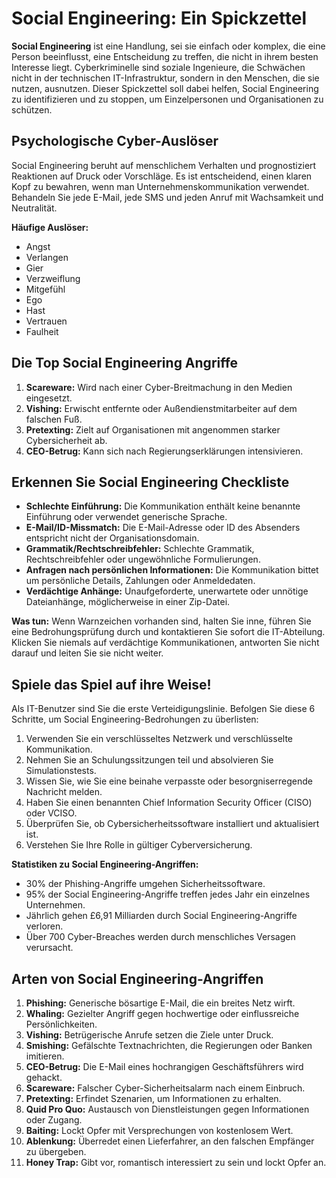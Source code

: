 # Social Engineering: Ein Spickzettel

**Social Engineering** ist eine Handlung, sei sie einfach oder komplex, die eine Person beeinflusst, eine Entscheidung zu treffen, die nicht in ihrem besten Interesse liegt. Cyberkriminelle sind soziale Ingenieure, die Schwächen nicht in der technischen IT-Infrastruktur, sondern in den Menschen, die sie nutzen, ausnutzen. Dieser Spickzettel soll dabei helfen, Social Engineering zu identifizieren und zu stoppen, um Einzelpersonen und Organisationen zu schützen.

## Psychologische Cyber-Auslöser

Social Engineering beruht auf menschlichem Verhalten und prognostiziert Reaktionen auf Druck oder Vorschläge. Es ist entscheidend, einen klaren Kopf zu bewahren, wenn man Unternehmenskommunikation verwendet. Behandeln Sie jede E-Mail, jede SMS und jeden Anruf mit Wachsamkeit und Neutralität.

**Häufige Auslöser:**
- Angst
- Verlangen
- Gier
- Verzweiflung
- Mitgefühl
- Ego
- Hast
- Vertrauen
- Faulheit

## Die Top Social Engineering Angriffe

1. **Scareware:** Wird nach einer Cyber-Breitmachung in den Medien eingesetzt.
2. **Vishing:** Erwischt entfernte oder Außendienstmitarbeiter auf dem falschen Fuß.
3. **Pretexting:** Zielt auf Organisationen mit angenommen starker Cybersicherheit ab.
4. **CEO-Betrug:** Kann sich nach Regierungserklärungen intensivieren.

## Erkennen Sie Social Engineering Checkliste

- **Schlechte Einführung:** Die Kommunikation enthält keine benannte Einführung oder verwendet generische Sprache.
- **E-Mail/ID-Missmatch:** Die E-Mail-Adresse oder ID des Absenders entspricht nicht der Organisationsdomain.
- **Grammatik/Rechtschreibfehler:** Schlechte Grammatik, Rechtschreibfehler oder ungewöhnliche Formulierungen.
- **Anfragen nach persönlichen Informationen:** Die Kommunikation bittet um persönliche Details, Zahlungen oder Anmeldedaten.
- **Verdächtige Anhänge:** Unaufgeforderte, unerwartete oder unnötige Dateianhänge, möglicherweise in einer Zip-Datei.

**Was tun:**
Wenn Warnzeichen vorhanden sind, halten Sie inne, führen Sie eine Bedrohungsprüfung durch und kontaktieren Sie sofort die IT-Abteilung. Klicken Sie niemals auf verdächtige Kommunikationen, antworten Sie nicht darauf und leiten Sie sie nicht weiter.

## Spiele das Spiel auf ihre Weise!

Als IT-Benutzer sind Sie die erste Verteidigungslinie. Befolgen Sie diese 6 Schritte, um Social Engineering-Bedrohungen zu überlisten:

1. Verwenden Sie ein verschlüsseltes Netzwerk und verschlüsselte Kommunikation.
2. Nehmen Sie an Schulungssitzungen teil und absolvieren Sie Simulationstests.
3. Wissen Sie, wie Sie eine beinahe verpasste oder besorgniserregende Nachricht melden.
4. Haben Sie einen benannten Chief Information Security Officer (CISO) oder VCISO.
5. Überprüfen Sie, ob Cybersicherheitssoftware installiert und aktualisiert ist.
6. Verstehen Sie Ihre Rolle in gültiger Cyberversicherung.

**Statistiken zu Social Engineering-Angriffen:**
- 30% der Phishing-Angriffe umgehen Sicherheitssoftware.
- 95% der Social Engineering-Angriffe treffen jedes Jahr ein einzelnes Unternehmen.
- Jährlich gehen £6,91 Milliarden durch Social Engineering-Angriffe verloren.
- Über 700 Cyber-Breaches werden durch menschliches Versagen verursacht.


## Arten von Social Engineering-Angriffen

1. **Phishing:** Generische bösartige E-Mail, die ein breites Netz wirft.
2. **Whaling:** Gezielter Angriff gegen hochwertige oder einflussreiche Persönlichkeiten.
3. **Vishing:** Betrügerische Anrufe setzen die Ziele unter Druck.
4. **Smishing:** Gefälschte Textnachrichten, die Regierungen oder Banken imitieren.
5. **CEO-Betrug:** Die E-Mail eines hochrangigen Geschäftsführers wird gehackt.
6. **Scareware:** Falscher Cyber-Sicherheitsalarm nach einem Einbruch.
7. **Pretexting:** Erfindet Szenarien, um Informationen zu erhalten.
8. **Quid Pro Quo:** Austausch von Dienstleistungen gegen Informationen oder Zugang.
9. **Baiting:** Lockt Opfer mit Versprechungen von kostenlosem Wert.
10. **Ablenkung:** Überredet einen Lieferfahrer, an den falschen Empfänger zu übergeben.
11. **Honey Trap:** Gibt vor, romantisch interessiert zu sein und lockt Opfer an.